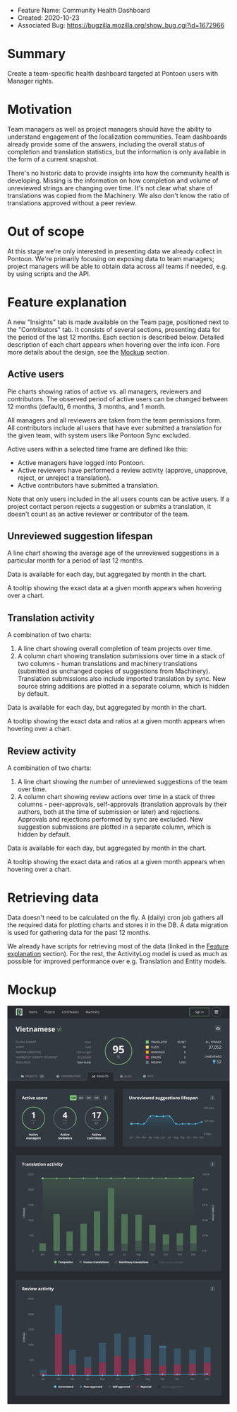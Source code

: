 - Feature Name: Community Health Dashboard
- Created: 2020-10-23
- Associated Bug: https://bugzilla.mozilla.org/show_bug.cgi?id=1672966

# Summary

Create a team-specific health dashboard targeted at Pontoon users with Manager rights.

# Motivation

Team managers as well as project managers should have the ability to understand engagement of the localization communities. Team dashboards already provide some of the answers, including the overall status of completion and translation statistics, but the information is only available in the form of a current snapshot.

There's no historic data to provide insights into how the community health is developing. Missing is the information on how completion and volume of unreviewed strings are changing over time. It's not clear what share of translations was copied from the Machinery. We also don't know the ratio of translations approved without a peer review.

# Out of scope

At this stage we’re only interested in presenting data we already collect in Pontoon. We're primarily focusing on exposing data to team managers; project managers will be able to obtain data across all teams if needed, e.g. by using scripts and the API.

# Feature explanation

A new "Insights" tab is made available on the Team page, positioned next to the "Contributors" tab. It consists of several sections, presenting data for the period of the last 12 months. Each section is described below. Detailed description of each chart appears when hovering over the info icon. Fore more details about the design, see the [Mockup](#mockup) section.

## Active users

Pie charts showing ratios of active vs. all managers, reviewers and contributors. The observed period of active users can be changed between 12 months (default), 6 months, 3 months, and 1 month.

All managers and all reviewers are taken from the team permissions form. All contributors include all users that have ever submitted a translation for the given team, with system users like Pontoon Sync excluded.

Active users within a selected time frame are defined like this:
* Active managers have logged into Pontoon.
* Active reviewers have performed a review activity (approve, unapprove, reject, or unreject a translation).
* Active contributors have submitted a translation.

Note that only users included in the all users counts can be active users. If a project contact person rejects a suggestion or submits a translation, it doesn't count as an active reviewer or contributor of the team.

## Unreviewed suggestion lifespan

A line chart showing the average age of the unreviewed suggestions in a particular month for a period of last 12 months.

Data is available for each day, but aggregated by month in the chart.

A tooltip showing the exact data at a given month appears when hovering over a chart.

## Translation activity

A combination of two charts:
1. A line chart showing overall completion of team projects over time.
1. A column chart showing translation submissions over time in a stack of two columns - human translations and machinery translations (submitted as unchanged copies of suggestions from Machinery). Translation submissions also include imported translation by sync. New source string additions are plotted in a separate column, which is hidden by default.

Data is available for each day, but aggregated by month in the chart.

A tooltip showing the exact data and ratios at a given month appears when hovering over a chart.

## Review activity

A combination of two charts:
1. A line chart showing the number of unreviewed suggestions of the team over time.
1. A column chart showing review actions over time in a stack of three columns - peer-approvals, self-approvals (translation approvals by their authors, both at the time of submission or later) and rejections. Approvals and rejections performed by sync are excluded. New suggestion submissions are plotted in a separate column, which is hidden by default.

Data is available for each day, but aggregated by month in the chart.

A tooltip showing the exact data and ratios at a given month appears when hovering over a chart.

# Retrieving data

Data doesn't need to be calculated on the fly. A (daily) cron job gathers all the required data for plotting charts and stores it in the DB. A data migration is used for gathering data for the past 12 months.

We already have scripts for retrieving most of the data (linked in the [Feature explanation](#feature-explanation) section). For the rest, the ActivityLog model is used as much as possible for improved performance over e.g. Translation and Entity models.

# Mockup

![](0108/mockup.png)
